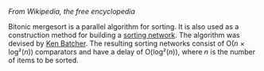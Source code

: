 *From Wikipedia, the free encyclopedia*

Bitonic mergesort is a parallel algorithm for sorting. It is also used as a construction method for building a [sorting network](https://en.wikipedia.org/wiki/Sorting_network). The algorithm was devised by [Ken Batcher](https://en.wikipedia.org/wiki/Ken_Batcher). The resulting sorting networks consist of O(*n* × log²(*n*)) comparators and have a delay of O(log²(*n*)), where *n* is the number of items to be sorted.
